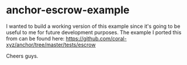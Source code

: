# anchor-escrow-example

I wanted to build a working version of this example since it's going to be useful to me for future development purposes. The example I ported this from can be found here: https://github.com/coral-xyz/anchor/tree/master/tests/escrow

Cheers guys. 
